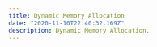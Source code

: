 ```yaml
---
title: Dynamic Memory Allocation
date: "2020-11-10T22:40:32.169Z"
description: Dynamic Memory Allocation.
---
```

